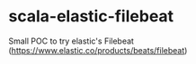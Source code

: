 # scala-elastic-filebeat
Small POC to try elastic's Filebeat (https://www.elastic.co/products/beats/filebeat)
